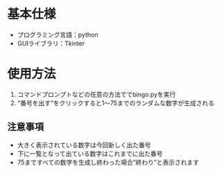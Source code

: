 # 基本仕様
- プログラミング言語：python
- GUIライブラリ：Tkinter
# 使用方法
1. コマンドプロンプトなどの任意の方法ででbingo.pyを実行
2. ”番号を出す”をクリックすると1～75までのランダムな数字が生成される
## 注意事項
- 大きく表示されている数字は今回新しく出た番号
- 下に一覧となって出ている数字はこれまでに出た番号
- 75まですべての数字を生成し終わった場合”終わり”と表示されます
